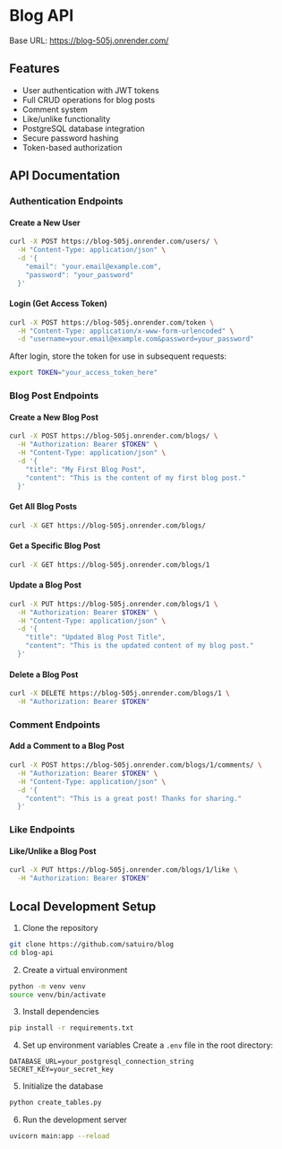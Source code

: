 # Blog API

Base URL: https://blog-505j.onrender.com/

## Features

- User authentication with JWT tokens
- Full CRUD operations for blog posts
- Comment system
- Like/unlike functionality
- PostgreSQL database integration
- Secure password hashing
- Token-based authorization

## API Documentation

### Authentication Endpoints

#### Create a New User

```bash
curl -X POST https://blog-505j.onrender.com/users/ \
  -H "Content-Type: application/json" \
  -d '{
    "email": "your.email@example.com",
    "password": "your_password"
  }'
```

#### Login (Get Access Token)

```bash
curl -X POST https://blog-505j.onrender.com/token \
  -H "Content-Type: application/x-www-form-urlencoded" \
  -d "username=your.email@example.com&password=your_password"
```

After login, store the token for use in subsequent requests:

```bash
export TOKEN="your_access_token_here"
```

### Blog Post Endpoints

#### Create a New Blog Post

```bash
curl -X POST https://blog-505j.onrender.com/blogs/ \
  -H "Authorization: Bearer $TOKEN" \
  -H "Content-Type: application/json" \
  -d '{
    "title": "My First Blog Post",
    "content": "This is the content of my first blog post."
  }'
```

#### Get All Blog Posts

```bash
curl -X GET https://blog-505j.onrender.com/blogs/
```

#### Get a Specific Blog Post

```bash
curl -X GET https://blog-505j.onrender.com/blogs/1
```

#### Update a Blog Post

```bash
curl -X PUT https://blog-505j.onrender.com/blogs/1 \
  -H "Authorization: Bearer $TOKEN" \
  -H "Content-Type: application/json" \
  -d '{
    "title": "Updated Blog Post Title",
    "content": "This is the updated content of my blog post."
  }'
```

#### Delete a Blog Post

```bash
curl -X DELETE https://blog-505j.onrender.com/blogs/1 \
  -H "Authorization: Bearer $TOKEN"
```

### Comment Endpoints

#### Add a Comment to a Blog Post

```bash
curl -X POST https://blog-505j.onrender.com/blogs/1/comments/ \
  -H "Authorization: Bearer $TOKEN" \
  -H "Content-Type: application/json" \
  -d '{
    "content": "This is a great post! Thanks for sharing."
  }'
```

### Like Endpoints

#### Like/Unlike a Blog Post

```bash
curl -X PUT https://blog-505j.onrender.com/blogs/1/like \
  -H "Authorization: Bearer $TOKEN"
```

## Local Development Setup

1. Clone the repository

```bash
git clone https://github.com/satuiro/blog
cd blog-api
```

2. Create a virtual environment

```bash
python -m venv venv
source venv/bin/activate
```

3. Install dependencies

```bash
pip install -r requirements.txt
```

4. Set up environment variables
   Create a `.env` file in the root directory:

```
DATABASE_URL=your_postgresql_connection_string
SECRET_KEY=your_secret_key
```

5. Initialize the database

```bash
python create_tables.py
```

6. Run the development server

```bash
uvicorn main:app --reload
```
